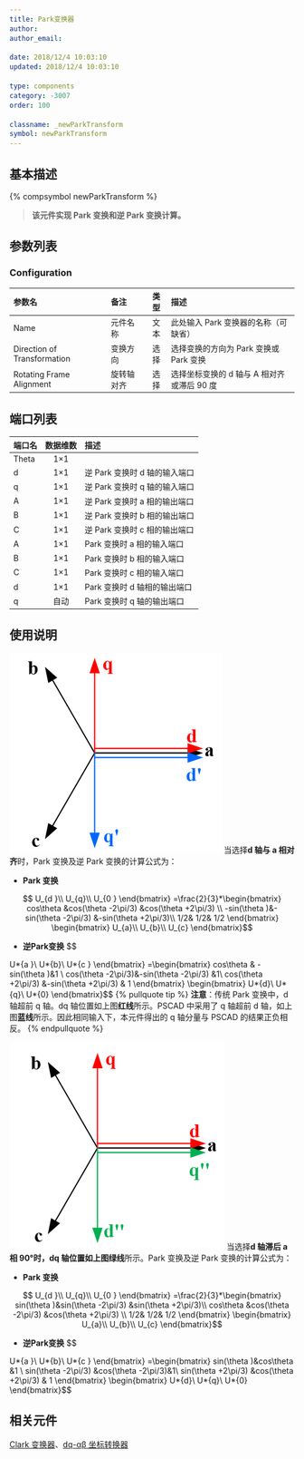 ```yaml
---
title: Park变换器
author:
author_email:

date: 2018/12/4 10:03:10
updated: 2018/12/4 10:03:10

type: components
category: -3007
order: 100

classname: _newParkTransform
symbol: newParkTransform
---
```


## 基本描述

{% compsymbol newParkTransform %}

> **该元件实现 Park 变换和逆 Park 变换计算。**

## 参数列表

### Configuration

| 参数名                      | 备注       | 类型 | 描述                                       |
| :-------------------------- | :--------- | :--: | :----------------------------------------- |
| Name                        | 元件名称   | 文本 | 此处输入 Park 变换器的名称（可缺省）       |
| Direction of Transformation | 变换方向   | 选择 | 选择变换的方向为 Park 变换或 Park 变换     |
| Rotating Frame Alignment    | 旋转轴对齐 | 选择 | 选择坐标变换的 d 轴与 A 相对齐或滞后 90 度 |

## 端口列表

| 端口名 | 数据维数 | 描述                          |
| :----- | :------: | :---------------------------- |
| Theta  |   1×1    |                               |
| d      |   1×1    | 逆 Park 变换时 d 轴的输入端口 |
| q      |   1×1    | 逆 Park 变换时 q 轴的输入端口 |
| A      |   1×1    | 逆 Park 变换时 a 相的输出端口 |
| B      |   1×1    | 逆 Park 变换时 b 相的输出端口 |
| C      |   1×1    | 逆 Park 变换时 c 相的输出端口 |
| A      |   1×1    | Park 变换时 a 相的输入端口    |
| B      |   1×1    | Park 变换时 b 相的输入端口    |
| C      |   1×1    | Park 变换时 c 相的输入端口    |
| d      |   1×1    | Park 变换时 d 轴相的输出端口  |
| q      |   自动   | Park 变换时 q 轴的输出端口    |

## 使用说明

![坐标位置](comp_newParkTransform/park.png '坐标位置')
当选择**d 轴与 a 相对齐**时，Park 变换及逆 Park 变换的计算公式为：

- **Park 变换**

$$
U_{d }\\
U_{q}\\
U_{0 }
\end{bmatrix}
=\frac{2}{3}*\begin{bmatrix}
cos\theta &cos(\theta -2\pi/3) &cos(\theta +2\pi/3) \\
 -sin(\theta )&-sin(\theta -2\pi/3) &-sin(\theta +2\pi/3)\\
 1/2& 1/2& 1/2
\end{bmatrix}
\begin{bmatrix}
U_{a}\\
U_{b}\\
U_{c}
\end{bmatrix}$$
+ **逆Park变换**
$$

U*{a }\\
U*{b}\\
U*{c }
\end{bmatrix}
=\begin{bmatrix}
cos\theta & -sin(\theta )&1 \\
cos(\theta -2\pi/3)&-sin(\theta -2\pi/3) &1\\
cos(\theta +2\pi/3) &-sin(\theta +2\pi/3) & 1
\end{bmatrix}
\begin{bmatrix}
U*{d}\\
U*{q}\\
U*{0}
\end{bmatrix}\$\$
{% pullquote tip %}
**注意**：传统 Park 变换中，d 轴超前 q 轴。dq 轴位置如上图**红线**所示。PSCAD 中采用了 q 轴超前 d 轴，如上图**蓝线**所示。因此相同输入下，本元件得出的 q 轴分量与 PSCAD 的结果正负相反。
{% endpullquote %}

![坐标位置](comp_newParkTransform/park1.png '坐标位置')
当选择**d 轴滞后 a 相 90°**时，dq 轴位置如上图**绿线**所示。Park 变换及逆 Park 变换的计算公式为：

- **Park 变换**

$$
U_{d }\\
U_{q}\\
U_{0 }
\end{bmatrix}
=\frac{2}{3}*\begin{bmatrix}
sin(\theta )&sin(\theta -2\pi/3) &sin(\theta +2\pi/3)\\
cos\theta &cos(\theta -2\pi/3) &cos(\theta +2\pi/3) \\
 1/2& 1/2& 1/2
\end{bmatrix}
\begin{bmatrix}
U_{a}\\
U_{b}\\
U_{c}
\end{bmatrix}$$
+ **逆Park变换**
$$

U*{a }\\
U*{b}\\
U*{c }
\end{bmatrix}
=\begin{bmatrix}
sin(\theta )&cos\theta &1 \\
sin(\theta -2\pi/3) &cos(\theta -2\pi/3)&1\\
sin(\theta +2\pi/3) &cos(\theta +2\pi/3) & 1
\end{bmatrix}
\begin{bmatrix}
U*{d}\\
U*{q}\\
U*{0}
\end{bmatrix}\$\$

## 相关元件

[Clark 变换器](comp_newClarkTransform.html)、[dq-αβ 坐标转换器](comp_newXYtoDQ.html)
